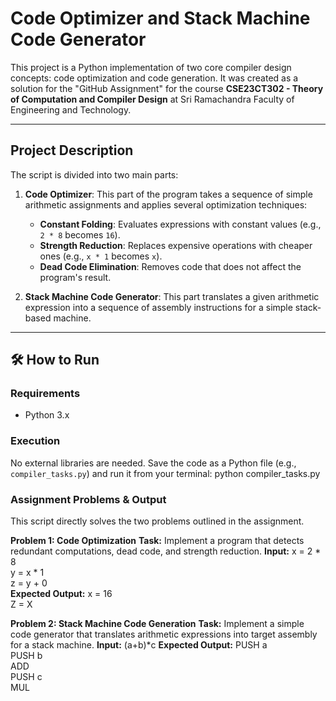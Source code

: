 # Code Optimizer and Stack Machine Code Generator

This project is a Python implementation of two core compiler design concepts: code optimization and code generation. It was created as a solution for the "GitHub Assignment" for the course **CSE23CT302 - Theory of Computation and Compiler Design** at Sri Ramachandra Faculty of Engineering and Technology.

---
## Project Description

The script is divided into two main parts:
1.  **Code Optimizer**: This part of the program takes a sequence of simple arithmetic assignments and applies several optimization techniques:
    * **Constant Folding**: Evaluates expressions with constant values (e.g., `2 * 8` becomes `16`).
    * **Strength Reduction**: Replaces expensive operations with cheaper ones (e.g., `x * 1` becomes `x`).
    * **Dead Code Elimination**: Removes code that does not affect the program's result.

2.  **Stack Machine Code Generator**: This part translates a given arithmetic expression into a sequence of assembly instructions for a simple stack-based machine.
---
## 🛠️ How to Run
### **Requirements**
* Python 3.x

### **Execution**
No external libraries are needed. Save the code as a Python file (e.g., `compiler_tasks.py`) and run it from your terminal:
python compiler_tasks.py

### **Assignment Problems & Output**
This script directly solves the two problems outlined in the assignment.

**Problem 1: Code Optimization**
**Task:** Implement a program that detects redundant computations, dead code, and strength reduction.
**Input:**
x = 2 * 8 <br>
y = x * 1 <br>
z = y + 0 <br>
**Expected Output:**
x = 16 <br>
Z = X <br>

**Problem 2: Stack Machine Code Generation**
**Task:** Implement a simple code generator that translates arithmetic expressions into target assembly for a stack machine.
**Input:** (a+b)*c
**Expected Output:**
PUSH a <br>
PUSH b <br>
ADD <br>
PUSH c <br>
MUL <br>

